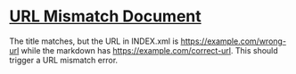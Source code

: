 # [URL Mismatch Document](https://example.com/correct-url)

The title matches, but the URL in INDEX.xml is https://example.com/wrong-url
while the markdown has https://example.com/correct-url.
This should trigger a URL mismatch error.
